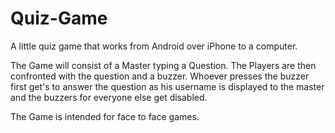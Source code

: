 # Quiz-Game
A little quiz game that works from Android over iPhone to a computer.

The Game will consist of a Master typing a Question. The Players are then confronted with the question and a buzzer. Whoever presses the buzzer first get's to answer the question as his username is displayed to the master and the buzzers for everyone else get disabled.

The Game is intended for face to face games.
